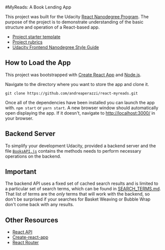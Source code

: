 #MyReads: A Book Lending App

This project was built for the Udacity [React Nanodegree Program](https://www.udacity.com/course/react-nanodegree--nd019). The purpose of the project is to demonstrate understanding of the basic structure and operation of a React-based app.

- [Project starter template](https://github.com/udacity/reactnd-project-myreads-starter)
- [Project rubrics](https://review.udacity.com/#!/rubrics/918/view)
- [Udacity Frontend Nanodegree Style Guide](http://udacity.github.io/frontend-nanodegree-styleguide/index.html)

## How to Load the App
This project was bootstrapped with [Create React App](https://github.com/facebookincubator/create-react-app) and [Node.js](https://nodejs.org/en/).

Navigate to the directory where you want to store the app and clone it.

```
git clone https://github.com/andreaperazzi/react-myreads.git

```

Once all of the dependencies have been installed you can launch the app with. `npm start` or  `yarn start`. A new browser window should automatically open displaying the app. If it doesn't, navigate to [http://localhost:3000/](http://localhost:3000/) in your browser.


## Backend Server
To simplify your development Udacity, provided a backend server and the file [`BooksAPI.js`](src/BooksAPI.js) contains the methods needs to perform necessary operations on the backend.


## Important
The backend API uses a fixed set of cached search results and is limited to a particular set of search terms, which can be found in [SEARCH_TERMS.md](SEARCH_TERMS.md). That list of terms are the _only_ terms that will work with the backend, so don't be surprised if your searches for Basket Weaving or Bubble Wrap don't come back with any results.

## Other Resources

 - [React API](https://facebook.github.io/react/)
 - [Create-react-app](https://github.com/facebookincubator/create-react-app)
 - [React Router](https://github.com/ReactTraining/react-router)

